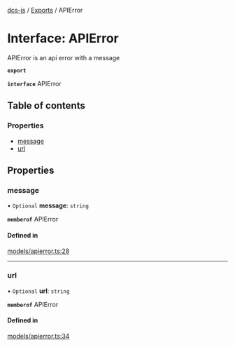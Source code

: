 [dcs-js](../README.md) / [Exports](../modules.md) / APIError

# Interface: APIError

APIError is an api error with a message

**`export`**

**`interface`** APIError

## Table of contents

### Properties

- [message](APIError.md#message)
- [url](APIError.md#url)

## Properties

### <a id="message" name="message"></a> message

• `Optional` **message**: `string`

**`memberof`** APIError

#### Defined in

[models/apierror.ts:28](https://github.com/unfoldingWord/dcs-js/blob/09d5a5e/models/apierror.ts#L28)

___

### <a id="url" name="url"></a> url

• `Optional` **url**: `string`

**`memberof`** APIError

#### Defined in

[models/apierror.ts:34](https://github.com/unfoldingWord/dcs-js/blob/09d5a5e/models/apierror.ts#L34)
